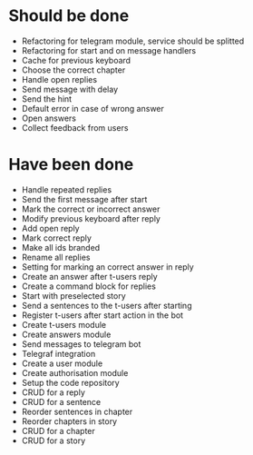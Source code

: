 # Should be done
- Refactoring for telegram module, service should be splitted
- Refactoring for start and on message handlers
- Cache for previous keyboard
- Choose the correct chapter
- Handle open replies
- Send message with delay
- Send the hint
- Default error in case of wrong answer
- Open answers
- Collect feedback from users

# Have been done
- Handle repeated replies
- Send the first message after start
- Mark the correct or incorrect answer
- Modify previous keyboard after reply
- Add open reply
- Mark correct reply
- Make all ids branded
- Rename all replies
- Setting for marking an correct answer in reply
- Create an answer after t-users reply
- Create a command block for replies
- Start with preselected story
- Send a sentences to the t-users after starting
- Register t-users after start action in the bot
- Create t-users module
- Create answers module
- Send messages to telegram bot
- Telegraf integration
- Create a user module
- Create authorisation module
- Setup the code repository
- CRUD for a reply
- CRUD for a sentence
- Reorder sentences in chapter
- Reorder chapters in story
- CRUD for a chapter
- CRUD for a story 
